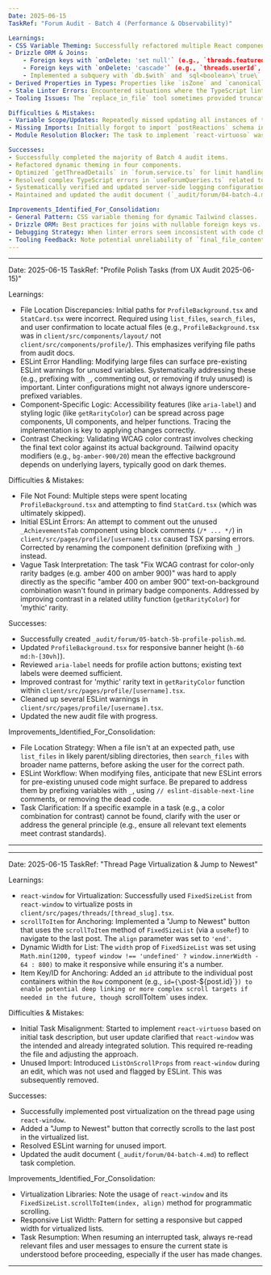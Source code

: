 ```yaml
---
Date: 2025-06-15
TaskRef: "Forum Audit - Batch 4 (Performance & Observability)"

Learnings:
- CSS Variable Theming: Successfully refactored multiple React components (`PrefixBadge`, `AdminPrefixesPage`, `ThreadCard`, `ForumHeader`) from dynamic Tailwind class string interpolation to a CSS variable-based approach. This involves defining theme-specific CSS variables (e.g., `.theme-badge-indigo { --badge-bg-dark: ... }`) and using static Tailwind utility classes in components (e.g., `className="theme-badge-indigo bg-badge-bg-dark"`). This pattern is crucial for PurgeCSS compatibility.
- Drizzle ORM & Joins:
    - Foreign keys with `onDelete: 'set null'` (e.g., `threads.featuredBy`, `posts.editedBy`) require `LEFT JOIN` when fetching related user data to avoid losing records if the referenced user is deleted and the FK becomes NULL.
    - Foreign keys with `onDelete: 'cascade'` (e.g., `threads.userId`, `posts.userId`) mean that `INNER JOIN` is generally safe as the dependent record (thread/post) would be deleted if the user is deleted.
    - Implemented a subquery with `db.$with` and `sql<boolean>\`true\`.as('liked')` to fetch user-specific reaction status (e.g., `hasLiked`) for posts within the `getThreadDetails` service method.
- Derived Properties in Types: Properties like `isZone` and `canonical` for forum categories were not direct schema fields but were derived in the service layer (`forum.service.ts`) based on the `type` and `parentId` fields. Type definitions (e.g., `ForumCategoryWithStats`) need to reflect these derived properties if they are used by consumers.
- Stale Linter Errors: Encountered situations where the TypeScript linter reported errors (e.g., for the `limit` variable) that seemed inconsistent with the applied code changes. This can occur due to delays in the language server updating or issues with `final_file_content` fully reflecting the saved state. Re-reading the file or proceeding with caution if the code logic appears sound can be necessary.
- Tooling Issues: The `replace_in_file` tool sometimes provided truncated `final_file_content` in its result, making it difficult to assess the true state of the file post-modification and leading to confusion over subsequent errors. Relying on re-reading the file became important.

Difficulties & Mistakes:
- Variable Scope/Updates: Repeatedly missed updating all instances of the `limit` variable after renaming or changing its derivation in `forum.service.ts`, leading to persistent (though likely stale by the end) TypeScript errors. Emphasizes the need for careful, global checks after such changes.
- Missing Imports: Initially forgot to import `postReactions` schema in `forum.service.ts` when adding the like-fetching subquery, causing `Cannot find name` errors.
- Module Resolution Blocker: The task to implement `react-virtuoso` was blocked because the module was not found, requiring user intervention to install the package. This highlights dependency management as an external factor.

Successes:
- Successfully completed the majority of Batch 4 audit items.
- Refactored dynamic theming in four components.
- Optimized `getThreadDetails` in `forum.service.ts` for limit handling and fetching user like statuses.
- Resolved complex TypeScript errors in `useForumQueries.ts` related to hook merging and type mismatches.
- Systematically verified and updated server-side logging configurations.
- Maintained and updated the audit document (`_audit/forum/04-batch-4.md`) throughout the process.

Improvements_Identified_For_Consolidation:
- General Pattern: CSS variable theming for dynamic Tailwind classes.
- Drizzle ORM: Best practices for joins with nullable foreign keys vs. cascaded foreign keys.
- Debugging Strategy: When linter errors seem inconsistent with code changes, consider re-reading the file or checking for stale states.
- Tooling Feedback: Note potential unreliability of `final_file_content` from `replace_in_file` if it's consistently truncated.
---
```

---
Date: 2025-06-15
TaskRef: "Profile Polish Tasks (from UX Audit 2025-06-15)"

Learnings:
- File Location Discrepancies: Initial paths for `ProfileBackground.tsx` and `StatCard.tsx` were incorrect. Required using `list_files`, `search_files`, and user confirmation to locate actual files (e.g., `ProfileBackground.tsx` was in `client/src/components/layout/` not `client/src/components/profile/`). This emphasizes verifying file paths from audit docs.
- ESLint Error Handling: Modifying large files can surface pre-existing ESLint warnings for unused variables. Systematically addressing these (e.g., prefixing with `_`, commenting out, or removing if truly unused) is important. Linter configurations might not always ignore underscore-prefixed variables.
- Component-Specific Logic: Accessibility features (like `aria-label`) and styling logic (like `getRarityColor`) can be spread across page components, UI components, and helper functions. Tracing the implementation is key to applying changes correctly.
- Contrast Checking: Validating WCAG color contrast involves checking the final text color against its actual background. Tailwind opacity modifiers (e.g., `bg-amber-900/20`) mean the effective background depends on underlying layers, typically good on dark themes.

Difficulties & Mistakes:
- File Not Found: Multiple steps were spent locating `ProfileBackground.tsx` and attempting to find `StatCard.tsx` (which was ultimately skipped).
- Initial ESLint Errors: An attempt to comment out the unused `_AchievementsTab` component using block comments (`/* ... */`) in `client/src/pages/profile/[username].tsx` caused TSX parsing errors. Corrected by renaming the component definition (prefixing with `_`) instead.
- Vague Task Interpretation: The task "Fix WCAG contrast for color-only rarity badges (e.g. amber 400 on amber 900)" was hard to apply directly as the specific "amber 400 on amber 900" text-on-background combination wasn't found in primary badge components. Addressed by improving contrast in a related utility function (`getRarityColor`) for 'mythic' rarity.

Successes:
- Successfully created `_audit/forum/05-batch-5b-profile-polish.md`.
- Updated `ProfileBackground.tsx` for responsive banner height (`h-60 md:h-[30vh]`).
- Reviewed `aria-label` needs for profile action buttons; existing text labels were deemed sufficient.
- Improved contrast for 'mythic' rarity text in `getRarityColor` function within `client/src/pages/profile/[username].tsx`.
- Cleaned up several ESLint warnings in `client/src/pages/profile/[username].tsx`.
- Updated the new audit file with progress.

Improvements_Identified_For_Consolidation:
- File Location Strategy: When a file isn't at an expected path, use `list_files` in likely parent/sibling directories, then `search_files` with broader name patterns, before asking the user for the correct path.
- ESLint Workflow: When modifying files, anticipate that new ESLint errors for pre-existing unused code might surface. Be prepared to address them by prefixing variables with `_`, using `// eslint-disable-next-line` comments, or removing the dead code.
- Task Clarification: If a specific example in a task (e.g., a color combination for contrast) cannot be found, clarify with the user or address the general principle (e.g., ensure all relevant text elements meet contrast standards).
---
---
Date: 2025-06-15
TaskRef: "Thread Page Virtualization & Jump to Newest"

Learnings:
- `react-window` for Virtualization: Successfully used `FixedSizeList` from `react-window` to virtualize posts in `client/src/pages/threads/[thread_slug].tsx`.
- `scrollToItem` for Anchoring: Implemented a "Jump to Newest" button that uses the `scrollToItem` method of `FixedSizeList` (via a `useRef`) to navigate to the last post. The `align` parameter was set to `'end'`.
- Dynamic Width for List: The `width` prop of `FixedSizeList` was set using `Math.min(1200, typeof window !== 'undefined' ? window.innerWidth - 64 : 800)` to make it responsive while ensuring it's a number.
- Item Key/ID for Anchoring: Added an `id` attribute to the individual post containers within the `Row` component (e.g., `id={\`post-\${post.id}\`}`) to enable potential deep linking or more complex scroll targets if needed in the future, though `scrollToItem` uses index.

Difficulties & Mistakes:
- Initial Task Misalignment: Started to implement `react-virtuoso` based on initial task description, but user update clarified that `react-window` was the intended and already integrated solution. This required re-reading the file and adjusting the approach.
- Unused Import: Introduced `ListOnScrollProps` from `react-window` during an edit, which was not used and flagged by ESLint. This was subsequently removed.

Successes:
- Successfully implemented post virtualization on the thread page using `react-window`.
- Added a "Jump to Newest" button that correctly scrolls to the last post in the virtualized list.
- Resolved ESLint warning for unused import.
- Updated the audit document (`_audit/forum/04-batch-4.md`) to reflect task completion.

Improvements_Identified_For_Consolidation:
- Virtualization Libraries: Note the usage of `react-window` and its `FixedSizeList.scrollToItem(index, align)` method for programmatic scrolling.
- Responsive List Width: Pattern for setting a responsive but capped width for virtualized lists.
- Task Resumption: When resuming an interrupted task, always re-read relevant files and user messages to ensure the current state is understood before proceeding, especially if the user has made changes.
---
